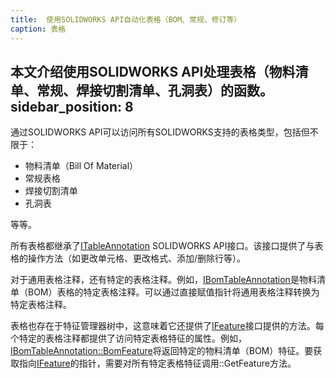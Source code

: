 ```yaml
---
title:  使用SOLIDWORKS API自动化表格（BOM、常规、修订等）
caption: 表格
---
```

 本文介绍使用SOLIDWORKS API处理表格（物料清单、常规、焊接切割清单、孔洞表）的函数。
sidebar_position: 8
---
通过SOLIDWORKS API可以访问所有SOLIDWORKS支持的表格类型，包括但不限于：

* 物料清单（Bill Of Material）
* 常规表格
* 焊接切割清单
* 孔洞表

等等。

所有表格都继承了[ITableAnnotation](https://help.solidworks.com/2012/english/api/sldworksapi/SolidWorks.Interop.sldworks~SolidWorks.Interop.sldworks.ITableAnnotation.html) SOLIDWORKS API接口。该接口提供了与表格的操作方法（如更改单元格、更改格式、添加/删除行等）。

对于通用表格注释，还有特定的表格注释。例如，[IBomTableAnnotation](https://help.solidworks.com/2012/english/api/sldworksapi/SolidWorks.Interop.sldworks~SolidWorks.Interop.sldworks.IBomTableAnnotation.html)是物料清单（BOM）表格的特定表格注释。可以通过直接赋值指针将通用表格注释转换为特定表格注释。

表格也存在于特征管理器树中，这意味着它还提供了[IFeature](https://help.solidworks.com/2012/english/api/sldworksapi/solidworks.interop.sldworks~solidworks.interop.sldworks.ifeature.html)接口提供的方法。每个特定的表格注释都提供了访问特定表格特征的属性。例如，[IBomTableAnnotation::BomFeature](https://help.solidworks.com/2012/english/api/sldworksapi/solidworks.interop.sldworks~solidworks.interop.sldworks.ibomtableannotation~bomfeature.html)将返回特定的物料清单（BOM）特征。要获取指向[IFeature](https://help.solidworks.com/2012/english/api/sldworksapi/solidworks.interop.sldworks~solidworks.interop.sldworks.ifeature.html)的指针，需要对所有特定表格特征调用::GetFeature方法。